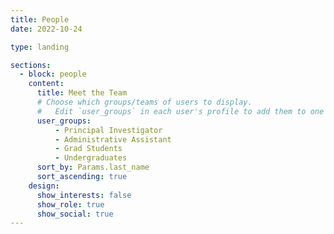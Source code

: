 ```yaml
---
title: People
date: 2022-10-24

type: landing

sections:
  - block: people
    content:
      title: Meet the Team
      # Choose which groups/teams of users to display.
      #   Edit `user_groups` in each user's profile to add them to one or more of these groups.
      user_groups:
          - Principal Investigator
          - Administrative Assistant
          - Grad Students
          - Undergraduates
      sort_by: Params.last_name
      sort_ascending: true
    design:
      show_interests: false
      show_role: true
      show_social: true
---
```

